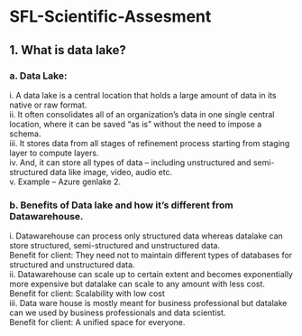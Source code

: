 # SFL-Scientific-Assesment
## 1.	What is data lake?
   ### a.   Data Lake:
   i.	A data lake is a central location that holds a large amount of data in its native or raw format.<br/>
   ii. It often consolidates all of an organization’s data in one single central location, where it can be saved “as is” without the need to impose a schema.<br/>
   iii. It stores data from all stages of refinement process starting from staging layer to compute layers.<br/>
   iv.  And, it can store all types of data – including unstructured and semi-structured data like image, video, audio etc.<br/>
   v.  Example – Azure genlake 2.<br/>

  ###  b.   Benefits of Data lake and how it’s different from Datawarehouse.
  i.  Datawarehouse can process only structured data whereas datalake can store structured, semi-structured and unstructured data.<br/>
      Benefit for client: They need not to maintain different types of databases for structured and unstructured data.<br/>
  ii.	Datawarehouse can scale up to certain extent and becomes exponentially more expensive but datalake can scale to any amount with less cost.<br/>
      Benefit for client: Scalability with low cost<br/>
 iii.	Data ware house is mostly meant for business professional but datalake can we used by business professionals and data scientist.<br/>
      Benefit for client: A unified space for everyone.<br/>


